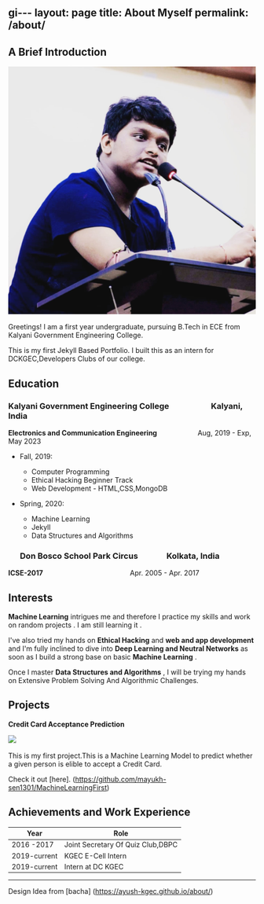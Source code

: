 gi---
layout: page
title: About Myself 
permalink: /about/
---

## A Brief Introduction

<img class="profile-picture" src="android-chrome-512x512.png">

Greetings! I am a first year undergraduate, pursuing B.Tech in ECE from Kalyani Government Engineering College.

This is my first Jekyll Based Portfolio.  I built this as an intern for DCKGEC,Developers Clubs of our college.

## Education

### Kalyani Government Engineering College &nbsp;&nbsp;&nbsp;&nbsp;&nbsp;&nbsp;&nbsp;&nbsp;&nbsp;&nbsp;&nbsp;&nbsp;&nbsp;&nbsp;&nbsp;&nbsp;&nbsp;&nbsp;&nbsp;&nbsp; Kalyani, India
**Electronics and Communication Engineering** &nbsp;&nbsp;&nbsp;&nbsp;&nbsp;&nbsp;&nbsp;&nbsp;&nbsp;&nbsp;&nbsp;&nbsp;&nbsp;&nbsp;&nbsp;&nbsp;&nbsp;&nbsp;&nbsp; Aug, 2019 - Exp, May 2023

- Fall, 2019:  
    - Computer Programming 
    - Ethical Hacking Beginner Track 
    - Web Development - HTML,CSS,MongoDB
- Spring, 2020: 
    - Machine Learning 
    - Jekyll 
    - Data Structures and Algorithms

    ### Don Bosco School Park Circus &nbsp;&nbsp;&nbsp;&nbsp;&nbsp;&nbsp;&nbsp;&nbsp;&nbsp;&nbsp;&nbsp;&nbsp;&nbsp; Kolkata, India
**ICSE-2017** &nbsp;&nbsp;&nbsp;&nbsp;&nbsp;&nbsp;&nbsp;&nbsp;&nbsp;&nbsp;&nbsp;&nbsp;&nbsp;&nbsp;&nbsp;&nbsp;&nbsp;&nbsp;&nbsp;&nbsp;&nbsp;&nbsp;&nbsp;&nbsp;&nbsp;&nbsp;&nbsp;&nbsp;&nbsp;&nbsp;&nbsp;&nbsp;&nbsp;&nbsp;&nbsp;&nbsp;&nbsp;&nbsp;&nbsp;&nbsp;&nbsp;&nbsp;&nbsp;
Apr. 2005 - Apr. 2017

## Interests

**Machine Learning** intrigues me and therefore I practice my skills and work on random projects . I am still learning it . 

I've also tried my hands on  **Ethical Hacking** and  **web and app development** and I'm fully inclined to dive into **Deep Learning  and Neutral Networks** as soon as I build a strong base on basic **Machine Learning** .

Once I master **Data Structures and Algorithms** , I will be trying my hands on Extensive Problem Solving And Algorithmic Challenges. 

## Projects

 **Credit Card Acceptance Prediction**

<img src = "credit-card-default.jpg" width = "500px">

This is my first project.This is a Machine Learning Model to predict whether a given person is elible to accept a Credit Card.  

Check it out [here]. (https://github.com/mayukh-sen1301/MachineLearningFirst)

## Achievements and Work Experience


Year | Role |
-----|-------|
2016 -2017 | Joint Secretary Of Quiz Club,DBPC  | 
2019-current| KGEC E-Cell Intern | 
2019-current | Intern at DC KGEC |

---

  Design Idea from [bacha] (https://ayush-kgec.github.io/about/)  

